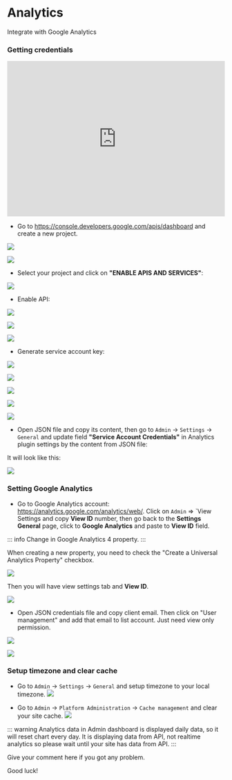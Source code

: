 #  Analytics

Integrate with Google Analytics

### Getting credentials

<iframe width="100%" height="360" src="https://www.youtube.com/embed/lsx-HLJhoIc" title="YouTube video player" frameborder="0" allow="accelerometer; autoplay; clipboard-write; encrypted-media; gyroscope; picture-in-picture" allowfullscreen></iframe>

- Go to https://console.developers.google.com/apis/dashboard and create a new project.

![](../images/g-analytics-1.jpg)

![](../images/g-analytics-2.jpg)

- Select your project and click on **"ENABLE APIS AND SERVICES"**:

![](../images/g-analytics-3.jpg)

- Enable API:

![](../images/g-analytics-4.jpg)

![](../images/g-analytics-5.jpg)

![](../images/g-analytics-6.jpg)

- Generate service account key:

![](../images/g-analytics-7.jpg)

![](../images/g-analytics-8.jpg)

![](../images/g-analytics-9.jpg)

![](../images/g-analytics-10.jpg)

![](../images/g-analytics-11.jpg)

- Open JSON file and copy its content, then go to `Admin` -> `Settings` -> `General` and update field **"Service Account Credentials"** in Analytics plugin settings by the content from JSON file:

It will look like this:

![](../images/g-analytics-12.jpg)

### Setting Google Analytics

- Go to Google Analytics account: https://analytics.google.com/analytics/web/. Click on `Admin` => `View Settings and copy **View ID** number, then go back to the **Settings General** page, click to **Google Analytics** and paste to **View ID** field.

::: info
Change in Google Analytics 4 property.
:::

When creating a new property, you need to check the "Create a Universal Analytics Property" checkbox.

![](../images/g-analytics-13.jpg)

Then you will have view settings tab and **View ID**.

![](../images/g-analytics-14.jpg)

- Open JSON credentials file and copy client email. Then click on "User management" and add that email to list account. Just need view only permission.

![](../images/g-analytics-15.jpg)

![](../images/g-analytics-16.jpg)

### Setup timezone and clear cache

- Go to `Admin` -> `Settings` -> `General` and setup timezone to your local timezone.
  ![](../images/g-analytics-17.jpg)

- Go to `Admin` -> `Platform Administration` -> `Cache management` and clear your site cache.
  ![](../images/g-analytics-18.jpg)

::: warning
Analytics data in Admin dashboard is displayed daily data, so it will reset chart every day. It is displaying data from API, not realtime analytics so please wait until your site has data from API.
:::

Give your comment here if you got any problem.

Good luck!
